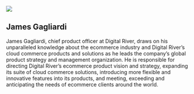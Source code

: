 ![](https://hlx.blob.core.windows.net/external/f4ce7abeb82a9959c4cea9f7a64696c7ed59c204)

## James Gagliardi

James Gagliardi, chief product officer at Digital River, draws on his unparalleled knowledge about the ecommerce industry and Digital River’s cloud commerce products and solutions as he leads the company’s global product strategy and management organization. He is responsible for directing Digital River’s ecommerce product vision and strategy, expanding its suite of cloud commerce solutions, introducing more flexible and innovative features into its products, and meeting, exceeding and anticipating the needs of ecommerce clients around the world.

